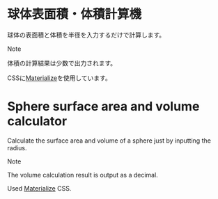 # 球体表面積・体積計算機

球体の表面積と体積を半径を入力するだけで計算します。

>[!NOTE]
>体積の計算結果は少数で出力されます。

CSSに<a href="https://materializecss.com">Materialize</a>を使用しています。


# Sphere surface area and volume calculator  
Calculate the surface area and volume of a sphere just by inputting the radius. 
>[!NOTE]
>The volume calculation result is output as a decimal.

Used <a href="https://materializecss.com">Materialize</a> CSS.
